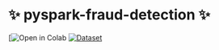 # ✨ pyspark-fraud-detection ✨

[![Open in Colab](https://colab.research.google.com/drive/1TNhd91tGFZR-SDtTxAfG4tuyF0Sk-yPc?usp=sharing)
[![Dataset](https://img.shields.io/badge/Kaggle-Dataset-blue?logo=kaggle)](https://www.kaggle.com/datasets/kartik2112/fraud-detection?resource=download&select=fraudTrain.csv)
